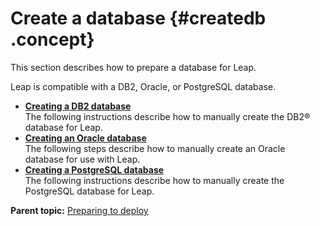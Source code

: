 # Create a database {#createdb .concept}

This section describes how to prepare a database for Leap.

Leap is compatible with a DB2, Oracle, or PostgreSQL database.

-   **[Creating a DB2 database](in_create_db2.md)**  
The following instructions describe how to manually create the DB2® database for Leap.
-   **[Creating an Oracle database](in_oracle_creating_db.md)**  
The following steps describe how to manually create an Oracle database for use with Leap.
-   **[Creating a PostgreSQL database](create_postgresql_db.md)**  
The following instructions describe how to manually create the PostgreSQL database for Leap.

**Parent topic:** [Preparing to deploy](in_prep.md)

